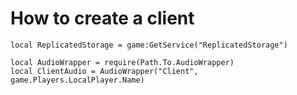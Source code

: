# How to create a client

```luau
local ReplicatedStorage = game:GetService("ReplicatedStorage")

local AudioWrapper = require(Path.To.AudioWrapper)
local ClientAudio = AudioWrapper("Client", game.Players.LocalPlayer.Name)
```

